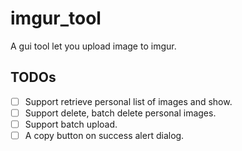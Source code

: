 # imgur_tool

A gui tool let you upload image to imgur.

## TODOs

- [ ] Support retrieve personal list of images and show.
- [ ] Support delete, batch delete personal images.
- [ ] Support batch upload.
- [ ] A copy button on success alert dialog.
